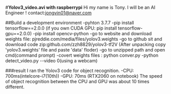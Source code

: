 #<strong>Yolov3_video.avi with raspberrypi</strong>
Hi my name is Tony.
I will be an AI Engineer ! 
contact:jongvin01@naver.com

##Build a development environment
-pyhton 3.7.7
-pip install tensorflow==2.0.0
 (if you own CUDA GPU: pip install tensorflow-gpu==2.0.0)
-pip install opencv-python
-go to website and download weights file: pjreddie.com/media/files/yolov3.weights
-go to github sit and download code zip:github.com/zzh8829/yolov3-tf2V
 (After unpacking copy 'yolov3.weights' file and paste 'data' floder)
-go to unzipped path and open cmd(command prompt)
-covert weights files : python conver.py
-python detect_video.py --video 0(using a webcam)

###result
I ran the Yolov3 code for object recognition.
-CPU: 700ms(intelcore-i7(10th))
-GPU: 70ms (RTX2060 on notebook)
The speed of object recognition between the CPU and GPU was about 10 times different.


